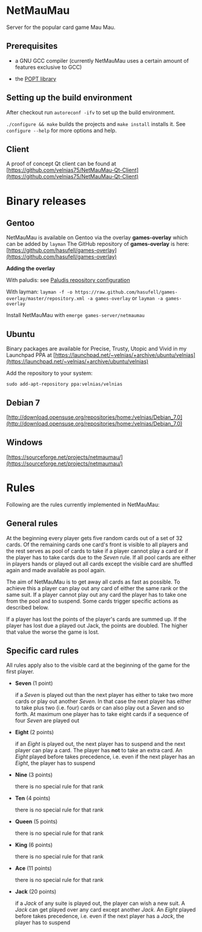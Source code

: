 NetMauMau
=========

Server for the popular card game Mau Mau.

Prerequisites
-------------

* a GNU GCC compiler (currently NetMauMau uses a certain amount of features
exclusive to GCC)

* the [POPT library](http://rpm5.org/files/popt/)

Setting up the build environment
--------------------------------

After checkout run `autoreconf -ifv` to set up the build environment.

`./configure && make` builds the projects and `make install` installs it.
See `configure --help` for more options and help.

Client
------

A proof of concept Qt client can be found at
[https://github.com/velnias75/NetMauMau-Qt-Client](https://github.com/velnias75/NetMauMau-Qt-Client)


Binary releases
===============

Gentoo
------
NetMauMau is available on Gentoo via the overlay **games-overlay** which
can be added by `layman`
The GitHub repository of **games-overlay** is here:
[https://github.com/hasufell/games-overlay](https://github.com/hasufell/games-overlay)

**Adding the overlay**

With paludis: see [Paludis repository configuration](http://paludis.exherbo.org/configuration/repositories/index.html)

With layman:
```layman -f -o https://raw.github.com/hasufell/games-overlay/master/repository.xml -a games-overlay``` or ```layman -a games-overlay```

Install NetMauMau with `emerge games-server/netmaumau`

Ubuntu
------
Binary packages are available for Precise, Trusty, Utopic and Vivid
in my Launchpad PPA at
[https://launchpad.net/~velnias/+archive/ubuntu/velnias](https://launchpad.net/~velnias/+archive/ubuntu/velnias)

Add the repository to your system:

`sudo add-apt-repository ppa:velnias/velnias`

Debian 7
--------
[http://download.opensuse.org/repositories/home:/velnias/Debian_7.0](http://download.opensuse.org/repositories/home:/velnias/Debian_7.0)


Windows
-------
[https://sourceforge.net/projects/netmaumau/](https://sourceforge.net/projects/netmaumau/)


Rules
=====

Following are the rules currently implemented in NetMauMau:

General rules
-------------

At the beginning every player gets five random cards out of a set of 32
cards. Of the remaining cards one card's front is visible to all players and
the rest serves as pool of cards to take if a player cannot play a card or
if the player has to take cards due to the *Seven* rule. If all pool cards
are either in players hands or played out all cards except the visible card
are shuffled again and made available as pool again.

The aim of NetMauMau is to get away all cards as fast as possible. To achieve
this a player can play out any card of either the same rank or the same
suit. If a player cannot play out any card the player has to take one from the
pool and to suspend. Some cards trigger specific actions as described below.

If a player has lost the points of the player's cards are summed up. If the
player has lost due a played out Jack, the points are doubled. The higher
that value the worse the game is lost.

Specific card rules
-------------------

All rules apply also to the visible card at the beginning of the game for
the first player.

* **Seven** (1 point)

   if a *Seven* is played out than the next player has either to take two
   more cards or play out another *Seven*. In that case the next player has
   either to take plus two (i.e. four) cards or can also play out a *Seven*
   and so forth. At maximum one player has to take eight cards if a sequence
   of four *Seven* are played out

* **Eight** (2 points)

   if an *Eight* is played out, the next player has to suspend and the next
   player can play a card. The player has **not** to take an extra card. An
   *Eight* played before takes precedence, i.e. even if the next player has
   an *Eight*, the player has to suspend

* **Nine** (3 points)

   there is no special rule for that rank

* **Ten** (4 points)

   there is no special rule for that rank

* **Queen** (5 points)

   there is no special rule for that rank

* **King** (6 points)

   there is no special rule for that rank

* **Ace** (11 points)

   there is no special rule for that rank

* **Jack** (20 points)

   if a *Jack* of any suite is played out, the player can wish a new suit. A
   *Jack* can get played over any card except another *Jack*. An *Eight*
   played before takes precedence, i.e. even if the next player has a *Jack*,
   the player has to suspend
